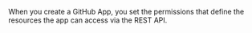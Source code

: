 When you create a GitHub App, you set the permissions that define the resources the app can access via the REST API.
